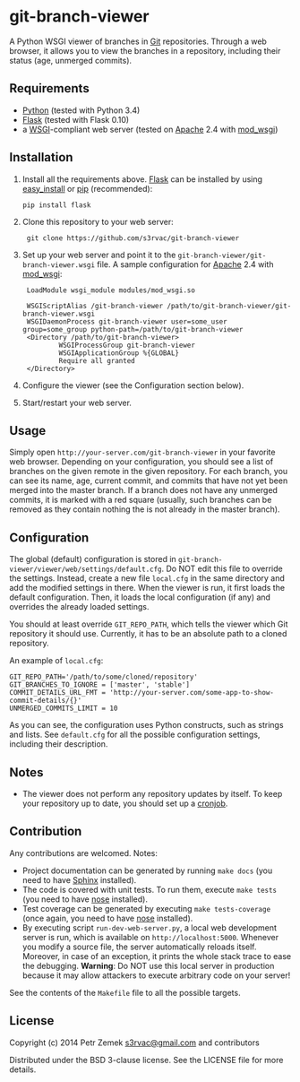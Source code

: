 git-branch-viewer
=================

A Python WSGI viewer of branches in [Git](http://git-scm.com/) repositories.
Through a web browser, it allows you to view the branches in a repository,
including their status (age, unmerged commits).

Requirements
------------

* [Python](https://www.python.org/) (tested with Python 3.4)
* [Flask](http://flask.pocoo.org/) (tested with Flask 0.10)
* a [WSGI](http://en.wikipedia.org/wiki/Wsgi)-compliant web server (tested on
  [Apache](http://httpd.apache.org/) 2.4 with
  [mod_wsgi](https://code.google.com/p/modwsgi/))

Installation
------------

1. Install all the requirements above. [Flask](http://flask.pocoo.org/) can be
   installed by using
   [easy_install](http://pythonhosted.org/setuptools/easy_install.html) or
   [pip](https://pypi.python.org/pypi/pip) (recommended):
   ```
   pip install flask
   ```
2. Clone this repository to your web server:

        git clone https://github.com/s3rvac/git-branch-viewer

3. Set up your web server and point it to the
   `git-branch-viewer/git-branch-viewer.wsgi` file. A sample configuration for
   [Apache](http://httpd.apache.org/) 2.4 with
   [mod_wsgi](https://code.google.com/p/modwsgi/):

        LoadModule wsgi_module modules/mod_wsgi.so

        WSGIScriptAlias /git-branch-viewer /path/to/git-branch-viewer/git-branch-viewer.wsgi
        WSGIDaemonProcess git-branch-viewer user=some_user group=some_group python-path=/path/to/git-branch-viewer
        <Directory /path/to/git-branch-viewer>
                WSGIProcessGroup git-branch-viewer
                WSGIApplicationGroup %{GLOBAL}
                Require all granted
        </Directory>
4. Configure the viewer (see the Configuration section below).
5. Start/restart your web server.


Usage
-----

Simply open `http://your-server.com/git-branch-viewer` in your favorite web
browser. Depending on your configuration, you should see a list of branches on
the given remote in the given repository. For each branch, you can see its
name, age, current commit, and commits that have not yet been merged into the
master branch. If a branch does not have any unmerged commits, it is marked
with a red square (usually, such branches can be removed as they contain
nothing the is not already in the master branch).

Configuration
-------------

The global (default) configuration is stored in
`git-branch-viewer/viewer/web/settings/default.cfg`. Do NOT edit this file to
override the settings. Instead, create a new file `local.cfg` in the same
directory and add the modified settings in there. When the viewer is run, it
first loads the default configuration. Then, it loads the local configuration
(if any) and overrides the already loaded settings.

You should at least override `GIT_REPO_PATH`, which tells the viewer which Git
repository it should use. Currently, it has to be an absolute path to a cloned
repository.

An example of `local.cfg`:

    GIT_REPO_PATH='/path/to/some/cloned/repository'
    GIT_BRANCHES_TO_IGNORE = ['master', 'stable']
    COMMIT_DETAILS_URL_FMT = 'http://your-server.com/some-app-to-show-commit-details/{}'
    UNMERGED_COMMITS_LIMIT = 10

As you can see, the configuration uses Python constructs, such as strings and
lists. See `default.cfg` for all the possible configuration settings, including
their description.

Notes
-----

* The viewer does not perform any repository updates by itself. To keep your
  repository up to date, you should set up a
  [cronjob](http://en.wikipedia.org/wiki/Cron).

Contribution
------------

Any contributions are welcomed. Notes:

* Project documentation can be generated by running `make docs` (you need to
  have [Sphinx](http://sphinx-doc.org/) installed).
* The code is covered with unit tests. To run them, execute `make tests` (you
  need to have [nose](https://nose.readthedocs.org/en/latest/) installed).
* Test coverage can be generated by executing `make tests-coverage` (once
  again, you need to have [nose](https://nose.readthedocs.org/en/latest/)
  installed).
* By executing script `run-dev-web-server.py`, a local web development server
  is run, which is available on `http://localhost:5000`. Whenever you modify a
  source file, the server automatically reloads itself. Moreover, in case of an
  exception, it prints the whole stack trace to ease the debugging.
  **Warning**: Do NOT use this local server in production because it may allow
  attackers to execute arbitrary code on your server!

See the contents of the `Makefile` file to all the possible targets.

License
-------

Copyright (c) 2014 Petr Zemek <s3rvac@gmail.com> and contributors

Distributed under the BSD 3-clause license. See the LICENSE file for more
details.
